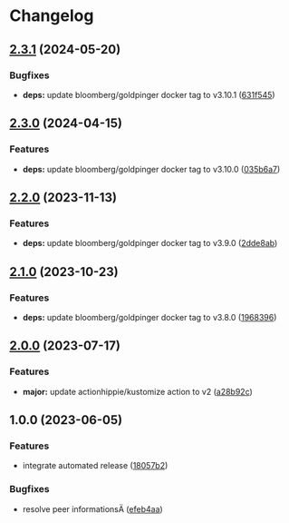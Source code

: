 # Changelog

## [2.3.1](https://github.com/kustomhippie/goldpinger/compare/v2.3.0...v2.3.1) (2024-05-20)


### Bugfixes

* **deps:** update bloomberg/goldpinger docker tag to v3.10.1 ([631f545](https://github.com/kustomhippie/goldpinger/commit/631f5457bc99b6e24bc361ffcbb3be36ad35f78f))

## [2.3.0](https://github.com/kustomhippie/goldpinger/compare/v2.2.0...v2.3.0) (2024-04-15)


### Features

* **deps:** update bloomberg/goldpinger docker tag to v3.10.0 ([035b6a7](https://github.com/kustomhippie/goldpinger/commit/035b6a761047a23e1abb5729e4910668ce0d8067))

## [2.2.0](https://github.com/kustomhippie/goldpinger/compare/v2.1.0...v2.2.0) (2023-11-13)


### Features

* **deps:** update bloomberg/goldpinger docker tag to v3.9.0 ([2dde8ab](https://github.com/kustomhippie/goldpinger/commit/2dde8abafcc55439985b8e85f3e2f9e4cb10e783))

## [2.1.0](https://github.com/kustomhippie/goldpinger/compare/v2.0.0...v2.1.0) (2023-10-23)


### Features

* **deps:** update bloomberg/goldpinger docker tag to v3.8.0 ([1968396](https://github.com/kustomhippie/goldpinger/commit/1968396ce94a0a946a1cd33378fc64c50296f8c0))

## [2.0.0](https://github.com/kustomhippie/goldpinger/compare/v1.0.0...v2.0.0) (2023-07-17)


### Features

* **major:** update actionhippie/kustomize action to v2 ([a28b92c](https://github.com/kustomhippie/goldpinger/commit/a28b92c1ae7e1673a517fbb7f3d84ba55698d38e))

## 1.0.0 (2023-06-05)


### Features

* integrate automated release ([18057b2](https://github.com/kustomhippie/goldpinger/commit/18057b2d2e719b19f68068bfd5adc6f7d9b5e660))


### Bugfixes

* resolve peer informationsÄ ([efeb4aa](https://github.com/kustomhippie/goldpinger/commit/efeb4aa870a5a37ffa5f60d22cb826bb4b822dde))
